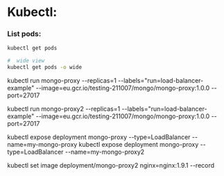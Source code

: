 



# Kubectl:

### List pods:
```bash
kubectl get pods 

#  wide view
kubectl get pods -o wide


```


kubectl run mongo-proxy --replicas=1 --labels="run=load-balancer-example" --image=eu.gcr.io/testing-211007/mongo/mongo-proxy:1.0.0  --port=27017



kubectl run mongo-proxy2 --replicas=1 --labels="run=load-balancer-example" --image=eu.gcr.io/testing-211007/mongo/mongo-proxy:1.0.0  --port=27017



kubectl expose deployment  mongo-proxy --type=LoadBalancer --name=my-mongo-proxy 
kubectl expose deployment  mongo-proxy --type=LoadBalancer --name=my-mongo-proxy2 



kubectl set image deployment/mongo-proxy2 nginx=nginx:1.9.1 --record

